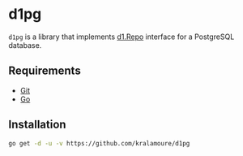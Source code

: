 # d1pg

`d1pg` is a library that implements [d1.Repo](https://github.com/kralamoure/d1) interface for a PostgreSQL database.

## Requirements

- [Git](https://git-scm.com/)
- [Go](https://golang.org/)

## Installation

```sh
go get -d -u -v https://github.com/kralamoure/d1pg
```
